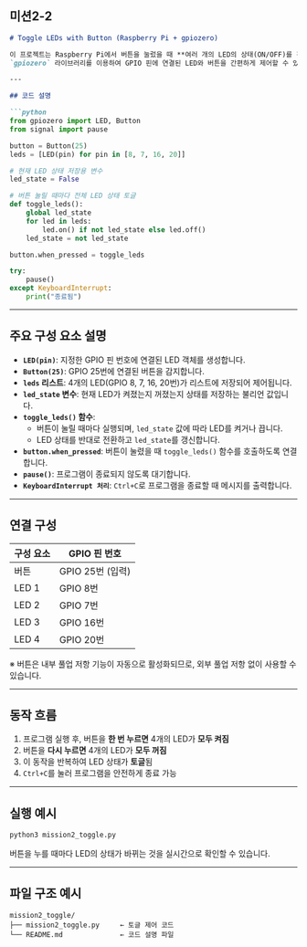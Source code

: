 

## 미션2-2

```markdown
# Toggle LEDs with Button (Raspberry Pi + gpiozero)

이 프로젝트는 Raspberry Pi에서 버튼을 눌렀을 때 **여러 개의 LED의 상태(ON/OFF)를 전환(toggle)** 하는 프로그램입니다.  
`gpiozero` 라이브러리를 이용하여 GPIO 핀에 연결된 LED와 버튼을 간편하게 제어할 수 있습니다.

---

## 코드 설명

```python
from gpiozero import LED, Button
from signal import pause

button = Button(25)
leds = [LED(pin) for pin in [8, 7, 16, 20]]

# 현재 LED 상태 저장용 변수
led_state = False

# 버튼 눌릴 때마다 전체 LED 상태 토글
def toggle_leds():
    global led_state
    for led in leds:
        led.on() if not led_state else led.off()
    led_state = not led_state

button.when_pressed = toggle_leds

try:
    pause()
except KeyboardInterrupt:
    print("종료됨")
```

---

## 주요 구성 요소 설명

- **`LED(pin)`**: 지정한 GPIO 핀 번호에 연결된 LED 객체를 생성합니다.
- **`Button(25)`**: GPIO 25번에 연결된 버튼을 감지합니다.
- **`leds` 리스트**: 4개의 LED(GPIO 8, 7, 16, 20번)가 리스트에 저장되어 제어됩니다.
- **`led_state` 변수**: 현재 LED가 켜졌는지 꺼졌는지 상태를 저장하는 불리언 값입니다.
- **`toggle_leds()` 함수**:
  - 버튼이 눌릴 때마다 실행되며, `led_state` 값에 따라 LED를 켜거나 끕니다.
  - LED 상태를 반대로 전환하고 `led_state`를 갱신합니다.
- **`button.when_pressed`**: 버튼이 눌렸을 때 `toggle_leds()` 함수를 호출하도록 연결합니다.
- **`pause()`**: 프로그램이 종료되지 않도록 대기합니다.
- **`KeyboardInterrupt 처리`**: `Ctrl+C`로 프로그램을 종료할 때 메시지를 출력합니다.

---

## 연결 구성

| 구성 요소 | GPIO 핀 번호 |
|------------|--------------|
| 버튼       | GPIO 25번 (입력) |
| LED 1      | GPIO 8번 |
| LED 2      | GPIO 7번 |
| LED 3      | GPIO 16번 |
| LED 4      | GPIO 20번 |

※ 버튼은 내부 풀업 저항 기능이 자동으로 활성화되므로, 외부 풀업 저항 없이 사용할 수 있습니다.

---

## 동작 흐름

1. 프로그램 실행 후, 버튼을 **한 번 누르면** 4개의 LED가 **모두 켜짐**
2. 버튼을 **다시 누르면** 4개의 LED가 **모두 꺼짐**
3. 이 동작을 반복하여 LED 상태가 **토글**됨
4. `Ctrl+C`를 눌러 프로그램을 안전하게 종료 가능

---

## 실행 예시

```bash
python3 mission2_toggle.py
```

버튼을 누를 때마다 LED의 상태가 바뀌는 것을 실시간으로 확인할 수 있습니다.

---

## 파일 구조 예시

```
mission2_toggle/
├── mission2_toggle.py     ← 토글 제어 코드
└── README.md              ← 코드 설명 파일
```
